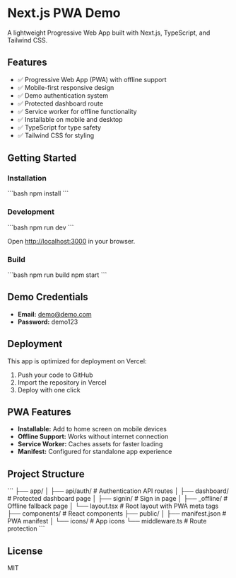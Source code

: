 # Next.js PWA Demo

A lightweight Progressive Web App built with Next.js, TypeScript, and Tailwind CSS.

## Features

- ✅ Progressive Web App (PWA) with offline support
- ✅ Mobile-first responsive design
- ✅ Demo authentication system
- ✅ Protected dashboard route
- ✅ Service worker for offline functionality
- ✅ Installable on mobile and desktop
- ✅ TypeScript for type safety
- ✅ Tailwind CSS for styling

## Getting Started

### Installation

\`\`\`bash
npm install
\`\`\`

### Development

\`\`\`bash
npm run dev
\`\`\`

Open [http://localhost:3000](http://localhost:3000) in your browser.

### Build

\`\`\`bash
npm run build
npm start
\`\`\`

## Demo Credentials

- **Email:** demo@demo.com
- **Password:** demo123

## Deployment

This app is optimized for deployment on Vercel:

1. Push your code to GitHub
2. Import the repository in Vercel
3. Deploy with one click

## PWA Features

- **Installable:** Add to home screen on mobile devices
- **Offline Support:** Works without internet connection
- **Service Worker:** Caches assets for faster loading
- **Manifest:** Configured for standalone app experience

## Project Structure

\`\`\`
├── app/
│   ├── api/auth/          # Authentication API routes
│   ├── dashboard/         # Protected dashboard page
│   ├── signin/            # Sign in page
│   ├── _offline/          # Offline fallback page
│   └── layout.tsx         # Root layout with PWA meta tags
├── components/            # React components
├── public/
│   ├── manifest.json      # PWA manifest
│   └── icons/             # App icons
└── middleware.ts          # Route protection
\`\`\`

## License

MIT
